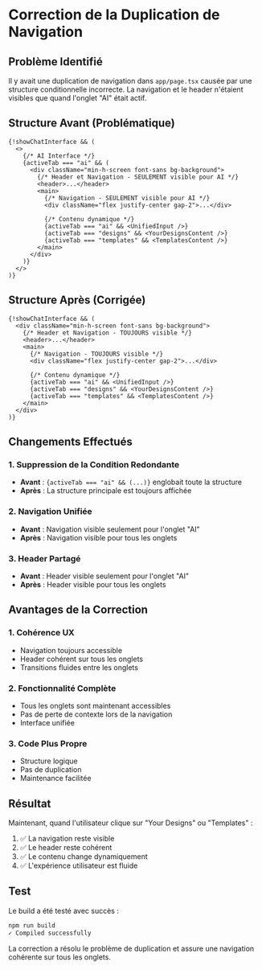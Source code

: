 # Correction de la Duplication de Navigation

## Problème Identifié

Il y avait une duplication de navigation dans `app/page.tsx` causée par une structure conditionnelle incorrecte. La navigation et le header n'étaient visibles que quand l'onglet "AI" était actif.

## Structure Avant (Problématique)

```tsx
{!showChatInterface && (
  <>
    {/* AI Interface */}
    {activeTab === "ai" && (
      <div className="min-h-screen font-sans bg-background">
        {/* Header et Navigation - SEULEMENT visible pour AI */}
        <header>...</header>
        <main>
          {/* Navigation - SEULEMENT visible pour AI */}
          <div className="flex justify-center gap-2">...</div>
          
          {/* Contenu dynamique */}
          {activeTab === "ai" && <UnifiedInput />}
          {activeTab === "designs" && <YourDesignsContent />}
          {activeTab === "templates" && <TemplatesContent />}
        </main>
      </div>
    )}
  </>
)}
```

## Structure Après (Corrigée)

```tsx
{!showChatInterface && (
  <div className="min-h-screen font-sans bg-background">
    {/* Header et Navigation - TOUJOURS visible */}
    <header>...</header>
    <main>
      {/* Navigation - TOUJOURS visible */}
      <div className="flex justify-center gap-2">...</div>
      
      {/* Contenu dynamique */}
      {activeTab === "ai" && <UnifiedInput />}
      {activeTab === "designs" && <YourDesignsContent />}
      {activeTab === "templates" && <TemplatesContent />}
    </main>
  </div>
)}
```

## Changements Effectués

### 1. Suppression de la Condition Redondante
- **Avant** : `{activeTab === "ai" && (...)}` englobait toute la structure
- **Après** : La structure principale est toujours affichée

### 2. Navigation Unifiée
- **Avant** : Navigation visible seulement pour l'onglet "AI"
- **Après** : Navigation visible pour tous les onglets

### 3. Header Partagé
- **Avant** : Header visible seulement pour l'onglet "AI"
- **Après** : Header visible pour tous les onglets

## Avantages de la Correction

### 1. Cohérence UX
- Navigation toujours accessible
- Header cohérent sur tous les onglets
- Transitions fluides entre les onglets

### 2. Fonctionnalité Complète
- Tous les onglets sont maintenant accessibles
- Pas de perte de contexte lors de la navigation
- Interface unifiée

### 3. Code Plus Propre
- Structure logique
- Pas de duplication
- Maintenance facilitée

## Résultat

Maintenant, quand l'utilisateur clique sur "Your Designs" ou "Templates" :
1. ✅ La navigation reste visible
2. ✅ Le header reste cohérent
3. ✅ Le contenu change dynamiquement
4. ✅ L'expérience utilisateur est fluide

## Test

Le build a été testé avec succès :
```bash
npm run build
✓ Compiled successfully
```

La correction a résolu le problème de duplication et assure une navigation cohérente sur tous les onglets.
